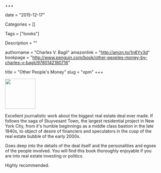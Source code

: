 +++

date = "2015-12-17"

Categories = []

Tags = ["books"]

Description = ""

authorname = "Charles V. Bagli"
amazonlink = "http://amzn.to/1n6Yv3d"
bookpage = "http://www.penguin.com/book/other-peoples-money-by-charles-v-bagli/9780142180716"

title = "Other People's Money"
slug = "opm"
+++



<img src="/images/opm.jpg" width="100px">


Excellent journalistic work about the biggest real estate deal ever made. If follows the saga of Stuyvesant Town, the largest residential project in New York City, from it's humble beginnings as a middle class bastion in the late 1940s, to object of desire of financiers and speculators in the cusp of the real estate bubble of the early 2000s. <!--more-->

Goes deep into the details of the deal itself and the personalities and egoes of the people involved. You will find this book thoroughly enjoyable if you are into real estate investing or politics.

Highly recommended.


